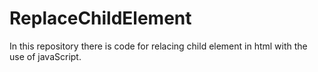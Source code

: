 # ReplaceChildElement
In this repository there is code for relacing child element in html with the use of javaScript.
